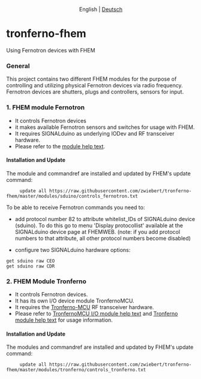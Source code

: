 <p align="center">
  <span>English</span> |
  <a href="README-de.md">Deutsch</a>
</p>

# tronferno-fhem

Using Fernotron devices with FHEM

### General


This project contains two different FHEM modules for the purpose of controlling and utilizing physical Fernotron devices via radio frequency. Fernotron devices are shutters, plugs and  controllers, sensors for input. 


### 1. FHEM module Fernotron

 * It controls Fernotron devices
 * it makes available Fernotron sensors and switches for usage with FHEM.
 * It requires SIGNALduino as underlying IODev and RF transceiver hardware.
 * Please refer to the [module help text](doc/sduino_fernotron.pod).

#### Installation and Update

 The module and commandref are installed and updated by FHEM's update command:


```
     update all https://raw.githubusercontent.com/zwiebert/tronferno-fhem/master/modules/sduino/controls_fernotron.txt
```

To be able to receive Fernotron commands you need to:

 * add protocol number 82 to attribute whitelist_IDs of SIGNALduino device (sduino). To do this go to menu 'Display protocollist' available at the SIGNALduino device page at FHEMWEB. (note: if you add protocol numbers to that attribute, all other protocol numbers become disabled)

 * configure two SIGNALduino hardware options:
```
get sduino raw CEO
get sduino raw CDR
```






### 2. FHEM  Module Tronferno

 * It controls Fernotron devices.
 * It has its own I/O device module TronfernoMCU.
 * It requires the [Tronferno-MCU](https://github.com/zwiebert/tronferno-mcu) RF transceiver hardware.
 * Please refer to  [TronfernoMCU I/O  module help text](doc/tronferno_mcu.pod) and [Tronferno module help text](doc/tronferno.pod) for usage information.

#### Installation and Update

 The modules and commandref are installed and updated by FHEM's update command:

```
     update all https://raw.githubusercontent.com/zwiebert/tronferno-fhem/master/modules/tronferno/controls_tronferno.txt
```



